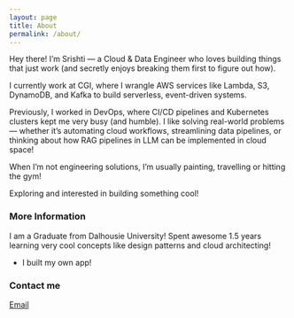 ```yaml
---
layout: page
title: About
permalink: /about/
---
```


Hey there! I’m Srishti — a Cloud & Data Engineer who loves building things that just work (and secretly enjoys breaking them first to figure out how).

I currently work at CGI, where I wrangle AWS services like Lambda, S3, DynamoDB, and Kafka to build serverless, event-driven systems.

Previously, I worked in DevOps, where CI/CD pipelines and Kubernetes clusters kept me very busy (and humble). I like solving real-world problems — whether it’s automating cloud workflows, streamlining data pipelines, or thinking about how RAG pipelines in LLM can be implemented in cloud space!

When I’m not engineering solutions, I’m usually painting, travelling or hitting the gym!

Exploring and interested in building something cool!

### More Information

I am a Graduate from Dalhousie University! Spent awesome 1.5 years learning very cool concepts like design patterns and cloud architecting!
- I built my own app!
  

### Contact me

[Email](mailto:srshtjn@gmail.com)
